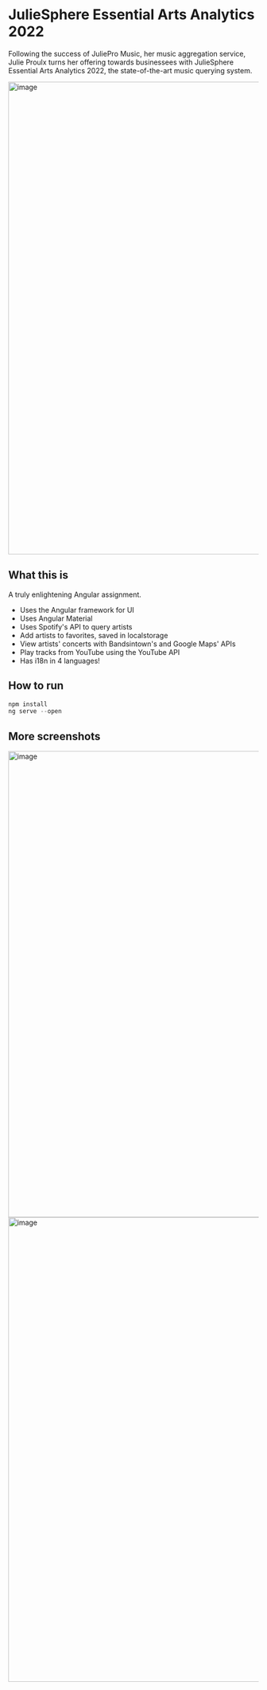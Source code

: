 # JulieSphere Essential Arts Analytics 2022
Following the success of JuliePro Music, her music aggregation service, Julie Proulx turns her offering towards businessees with JulieSphere Essential Arts Analytics 2022, the state-of-the-art music querying system.

<img width="949" alt="image" src="https://user-images.githubusercontent.com/43908636/199856046-124a3cb3-0620-4dad-9d10-44c300e73cee.png">

## What this is
A truly enlightening Angular assignment.

- Uses the Angular framework for UI
- Uses Angular Material
- Uses Spotify's API to query artists
- Add artists to favorites, saved in localstorage
- View artists' concerts with Bandsintown's and Google Maps' APIs
- Play tracks from YouTube using the YouTube API
- Has i18n in 4 languages!

## How to run
```powershell
npm install
ng serve --open
```

## More screenshots
<img width="936" alt="image" src="https://user-images.githubusercontent.com/43908636/199856314-adfb3be4-db2e-4b87-bd32-d487fb344f7f.png">
<img width="933" alt="image" src="https://user-images.githubusercontent.com/43908636/199856210-7889d376-3c5a-4ec8-a77a-225261f7358b.png">
